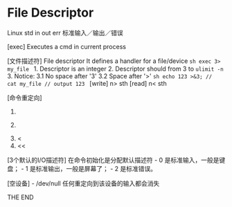# File Descriptor

Linux std in out err
标准输入／输出／错误

[exec]
    Executes a cmd in current process

[文件描述符] File descriptor
    It defines a handler for a file/device
    ```sh
    exec 3> my_file
    ```
    1. Descriptor is an integer
    2. Descriptor should from 3 to `ulimit -n`
    3. Notice:
        3.1 No space after '3'
        3.2 Space after '>'
    ```sh
    echo 123 >&3; // 
    cat my_file // output 123
    ```
    [write]
        n> sth
    [read]
        n< sth


[命令重定向]
1. >
2. >>
3. <
4. <<


[3个默认的I/O描述符]
    在命令初始化是分配默认描述符
    - 0 是标准输入，一般是键盘；
    - 1 是标准输出，一般是屏幕了；
    - 2 是标准错误。

[空设备]
    - /dev/null
    任何重定向到该设备的输入都会消失

THE END